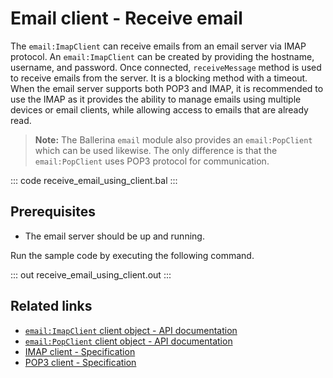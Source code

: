 # Email client - Receive email

The `email:ImapClient` can receive emails from an email server via IMAP protocol. An `email:ImapClient` can be created by providing the hostname, username, and password. Once connected, `receiveMessage` method is used to receive emails from the server. It is a blocking method with a timeout. When the email server supports both POP3 and IMAP, it is recommended to use the IMAP as it provides the ability to manage emails using multiple devices or email clients, while allowing access to emails that are already read. 

>**Note:** The Ballerina `email` module also provides an `email:PopClient` which can be used likewise. The only difference is that the `email:PopClient` uses POP3 protocol for communication. 

::: code receive_email_using_client.bal :::

## Prerequisites
- The email server should be up and running.

Run the sample code by executing the following command.

::: out receive_email_using_client.out :::

## Related links
- [`email:ImapClient` client object - API documentation](https://lib.ballerina.io/ballerina/email/latest#ImapClient)
- [`email:PopClient` client object - API documentation](https://lib.ballerina.io/ballerina/email/latest#PopClient)
- [IMAP client - Specification](https://ballerina.io/spec/email/#33-imap-client)
- [POP3 client - Specification](https://ballerina.io/spec/email/#32-pop3-client)

